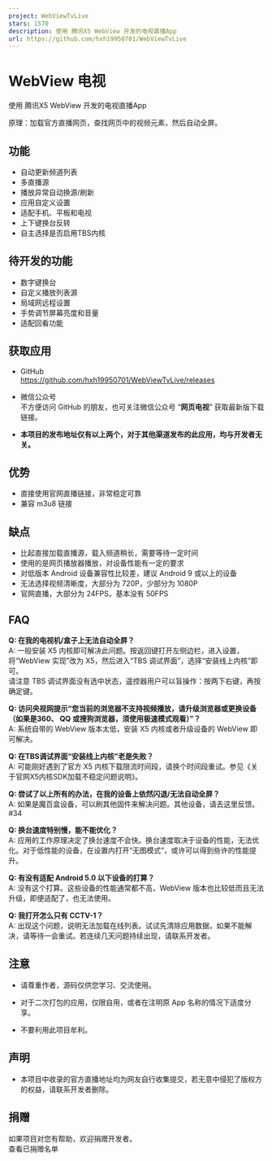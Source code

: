 ```yaml
---
project: WebViewTvLive
stars: 1570
description: 使用 腾讯X5 WebView 开发的电视直播App
url: https://github.com/hxh19950701/WebViewTvLive
---
```


WebView 电视
==========

使用 腾讯X5 WebView 开发的电视直播App

原理：加载官方直播网页，查找网页中的视频元素，然后自动全屏。

  

功能
--

-   自动更新频道列表
-   多直播源
-   播放异常自动换源/刷新
-   应用自定义设置
-   适配手机、平板和电视
-   上下键换台反转
-   自主选择是否启用TBS内核

待开发的功能
------

-   数字键换台
-   自定义播放列表源
-   局域网远程设置
-   手势调节屏幕亮度和音量
-   适配回看功能

获取应用
----

-   GitHub  
    https://github.com/hxh19950701/WebViewTvLive/releases  
    
-   微信公众号  
    不方便访问 GitHub 的朋友，也可关注微信公众号 “**网页电视**” 获取最新版下载链接。  
    
-   **本项目的发布地址仅有以上两个，对于其他渠道发布的此应用，均与开发者无关。**  
    

优势
--

-   直接使用官网直播链接，非常稳定可靠
-   兼容 m3u8 链接

缺点
--

-   比起直接加载直播源，载入频道稍长，需要等待一定时间
-   使用的是网页播放器播放，对设备性能有一定的要求
-   对低版本 Android 设备兼容性比较差，建议 Android 9 或以上的设备
-   无法选择视频清晰度，大部分为 720P，少部分为 1080P
-   官网直播，大部分为 24FPS，基本没有 50FPS

FAQ
---

**Q: 在我的电视机/盒子上无法自动全屏？**  
A: 一般安装 X5 内核即可解决此问题。按返回键打开左侧边栏，进入设置，将“WebView 实现”改为 X5，然后进入“TBS 调试界面”，选择“安装线上内核”即可。  
请注意 TBS 调试界面没有选中状态，遥控器用户可以盲操作：按两下右键，再按确定键。  
  
**Q: 访问央视网提示“您当前的浏览器不支持视频播放，请升级浏览器或更换设备（如果是360、 QQ 或搜狗浏览器，须使用极速模式观看）”？**  
A: 系统自带的 WebView 版本太低，安装 X5 内核或者升级设备的 WebView 即可解决。  
  
**Q: 在TBS调试界面“安装线上内核”老是失败？**  
A: 可能刚好遇到了官方 X5 内核下载限流时间段，请换个时间段重试。参见《关于官网X5内核SDK加载不稳定问题说明》。  
  
**Q: 尝试了以上所有的办法，在我的设备上依然闪退/无法自动全屏？**  
A: 如果是魔百盒设备，可以刷其他固件来解决问题。其他设备，请去这里反馈。#34  
  
**Q: 换台速度特别慢，能不能优化？**  
A: 应用的工作原理决定了换台速度不会快。换台速度取决于设备的性能，无法优化。对于低性能的设备，在设置内打开“无图模式”，或许可以得到些许的性能提升。  
  
**Q: 有没有适配 Android 5.0 以下设备的打算？**  
A: 没有这个打算。这些设备的性能通常都不高，WebView 版本也比较低而且无法升级，即便适配了，也无法使用。  
  
**Q: 我打开怎么只有 CCTV-1？**  
A: 出现这个问题，说明无法加载在线列表。试试先清除应用数据，如果不能解决，请等待一会重试。若连续几天问题持续出现，请联系开发者。  

注意
--

-   请尊重作者，源码仅供您学习、交流使用。  
    
-   对于二次打包的应用，仅限自用，或者在注明原 App 名称的情况下适度分享。  
    
-   不要利用此项目牟利。  
    

声明
--

-   本项目中收录的官方直播地址均为网友自行收集提交，若无意中侵犯了版权方的权益，请联系开发者删除。  
    

捐赠
--

如果项目对您有帮助，欢迎捐赠开发者。  
查看已捐赠名单
